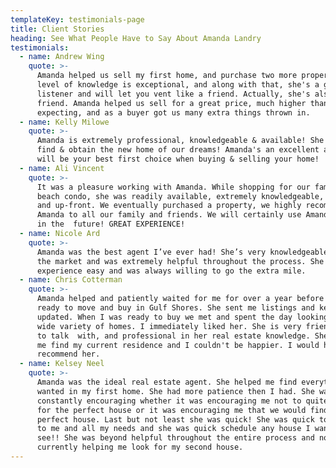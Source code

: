 ```yaml
---
templateKey: testimonials-page
title: Client Stories
heading: See What People Have to Say About Amanda Landry
testimonials:
  - name: Andrew Wing
    quote: >-
      Amanda helped us sell my first home, and purchase two more properties. Her
      level of knowledge is exceptional, and along with that, she's a great
      listener and will let you vent like a friend. Actually, she's also now our
      friend. Amanda helped us sell for a great price, much higher than we were 
      expecting, and as a buyer got us many extra things thrown in.
  - name: Kelly Milowe
    quote: >-
      Amanda is extremely professional, knowledgeable & available! She helped us
      find & obtain the new home of our dreams! Amanda's an excellent agent who
      will be your best first choice when buying & selling your home!
  - name: Ali Vincent
    quote: >-
      It was a pleasure working with Amanda. While shopping for our families
      beach condo, she was readily available, extremely knowledgeable, honest
      and up-front. We eventually purchased a property, we highly recommend
      Amanda to all our family and friends. We will certainly use Amanda again
      in the  future! GREAT EXPERIENCE!
  - name: Nicole Ard
    quote: >-
      Amanda was the best agent I’ve ever had! She’s very knowledgeable about
      the market and was extremely helpful throughout the process. She made the
      experience easy and was always willing to go the extra mile.
  - name: Chris Cotterman
    quote: >-
      Amanda helped and patiently waited for me for over a year before I was
      ready to move and buy in Gulf Shores. She sent me listings and kept me
      updated. When I was ready to buy we met and spent the day looking at a
      wide variety of homes. I immediately liked her. She is very friendly, easy
      to talk  with, and professional in her real estate knowledge. She helped
      me find my current residence and I couldn't be happier. I would highly
      recommend her.
  - name: Kelsey Neel
    quote: >-
      Amanda was the ideal real estate agent. She helped me find everything I
      wanted in my first home. She had more patience then I had. She was
      constantly encouraging whether it was encouraging me not to quite looking
      for the perfect house or it was encouraging me that we would find the
      perfect house. Last but not least she was quick! She was quick to respond
      to me and all my needs and she was quick schedule any house I wanted to
      see!! She was beyond helpful throughout the entire process and now she is
      currently helping me look for my second house.
---
```


